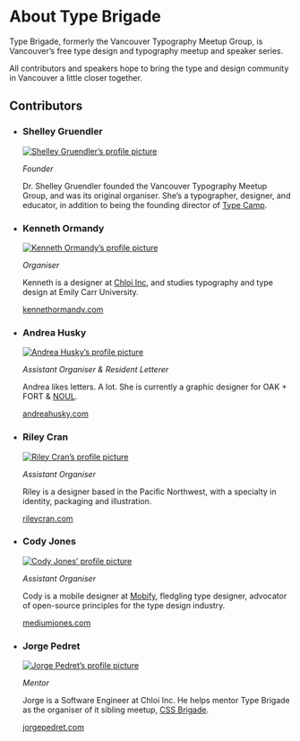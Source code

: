 # About Type Brigade

Type Brigade, formerly the Vancouver Typography Meetup Group, is Vancouver’s free type design and typography meetup and speaker series.

All contributors and speakers hope to bring the type and design community in Vancouver a little closer together.

## Contributors

- ### Shelley Gruendler

  [![Shelley Gruendler’s profile picture](http://avatars.io/twitter/dr_shelley?size=large)](http://typecamp.org)

  _Founder_

  Dr. Shelley Gruendler founded the Vancouver Typography Meetup Group, and was its original organiser. She’s a typographer, designer, and educator, in addition to being the founding director of [Type Camp](http://typecamp.org).

- ### Kenneth Ormandy

  [![Kenneth Ormandy’s profile picture](http://avatars.io/twitter/kennethormandy?size=large)](http://kennethormandy.com)

  _Organiser_

  Kenneth is a designer at [Chloi Inc](http://chloi.io), and studies typography and type design at Emily Carr University.

  [kennethormandy.com](http://kennethormandy.com)

- ### Andrea Husky

  [![Andrea Husky’s profile picture](http://avatars.io/twitter/andreahusky?size=large)](http://andreahusky.com)

  _Assistant Organiser & Resident Letterer_

  Andrea likes letters. A lot. She is currently a graphic designer for OAK + FORT & [NOUL](http://www.noul.com).

  [andreahusky.com](http://andreahusky.com)

- ### Riley Cran

  [![Riley Cran’s profile picture](http://avatars.io/twitter/rileycran?size=large)](http://rileycran.com)

  _Assistant Organiser_

  Riley is a designer based in the Pacific Northwest, with a specialty in identity, packaging and illustration.

  [rileycran.com](http://rileycran.com)

- ### Cody Jones

  [![Cody Jones’ profile picture](http://avatars.io/twitter/mediumjones?size=large)](http://mediumjones.com)

  _Assistant Organiser_

  Cody is a mobile designer at [Mobify](http://mobify), fledgling type designer, advocator of open-source principles for the type design industry.

  [mediumjones.com](http://mediumjones.com)

<!--

- ### Tracy Abrahms

  [![Tracy Abrahms’ profile picture](http://avatars.io/twitter/hackygolucky?size=large)](http://hackygolucky.com)

  _Mentor_

  Tracy organises [CascadiaJS](http://cascadiajs.com/) and [PDXNode](http://pdxnode.org), inciting confidence in people one compliment at a time. She helps mentor Type Brigade by sharing organisational resources.

  [hackygolucky.com](http://hackygolucky.com)

-->

- ### Jorge Pedret

  [![Jorge Pedret’s profile picture](http://avatars.io/twitter/jorgepedret?size=large)](http://jorgepedret.com)

  _Mentor_

  Jorge is a Software Engineer at Chloi Inc. He helps mentor Type Brigade as the organiser of it sibling meetup, [CSS Brigade](http://cssbrigade.com).

  [jorgepedret.com](http://jorgepedret.com)
